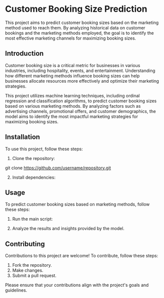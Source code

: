 # Customer Booking Size Prediction

This project aims to predict customer booking sizes based on the marketing method used to reach them. By analyzing historical data on customer bookings and the marketing methods employed, the goal is to identify the most effective marketing channels for maximizing booking sizes.

## Introduction

Customer booking size is a critical metric for businesses in various industries, including hospitality, events, and entertainment. Understanding how different marketing methods influence booking sizes can help businesses allocate resources more effectively and optimize their marketing strategies.

This project utilizes machine learning techniques, including ordinal regression and classification algorithms, to predict customer booking sizes based on various marketing methods. By analyzing factors such as advertising channels, promotional offers, and customer demographics, the model aims to identify the most impactful marketing strategies for maximizing booking sizes.

## Installation

To use this project, follow these steps:

1. Clone the repository:

git clone https://github.com/username/repository.git

2. Install dependencies:

## Usage

To predict customer booking sizes based on marketing methods, follow these steps:

1. Run the main script:

2. Analyze the results and insights provided by the model.

## Contributing

Contributions to this project are welcome! To contribute, follow these steps:

1. Fork the repository.
2. Make changes.
3. Submit a pull request.

Please ensure that your contributions align with the project's goals and guidelines.
